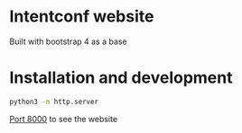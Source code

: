 # Intentconf website

Built with bootstrap 4 as a base

# Installation and development

```bash
python3 -m http.server
```

[Port 8000](http://localhost:8000) to see the website
